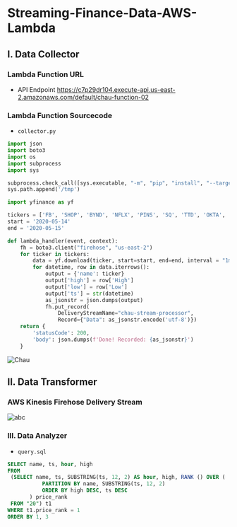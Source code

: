 # Streaming-Finance-Data-AWS-Lambda

## I. Data Collector
### Lambda Function URL
* API Endpoint https://c7p29dr104.execute-api.us-east-2.amazonaws.com/default/chau-function-02

### Lambda Function Sourcecode
* `collector.py`
```python
import json
import boto3
import os
import subprocess
import sys

subprocess.check_call([sys.executable, "-m", "pip", "install", "--target", "/tmp", 'yfinance'])
sys.path.append('/tmp')

import yfinance as yf

tickers = ['FB', 'SHOP', 'BYND', 'NFLX', 'PINS', 'SQ', 'TTD', 'OKTA', 'SNAP', 'DDOG']
start = '2020-05-14'
end = '2020-05-15'

def lambda_handler(event, context):
    fh = boto3.client("firehose", "us-east-2")
    for ticker in tickers:
        data = yf.download(ticker, start=start, end=end, interval = "1m")
        for datetime, row in data.iterrows():
            output = {'name': ticker}
            output['high'] = row['High']
            output['low'] = row['Low']
            output['ts'] = str(datetime)
            as_jsonstr = json.dumps(output)
            fh.put_record(
                DeliveryStreamName="chau-stream-processor", 
                Record={"Data": as_jsonstr.encode('utf-8')})
    return {
        'statusCode': 200,
        'body': json.dumps(f'Done! Recorded: {as_jsonstr}')
    }
 ```
 ![Chau](https://github.com/qchau96/Streaming-Finance-Data-AWS-Lambda/blob/master/images/lambda%20function.png)
 
 ## II. Data Transformer
 ### AWS Kinesis Firehose Delivery Stream
 ![abc](https://github.com/qchau96/Streaming-Finance-Data-AWS-Lambda/blob/master/images/kinesis.png)
 
 ### III. Data Analyzer
 * `query.sql`
 ```sql
SELECT name, ts, hour, high
FROM
  (SELECT name, ts, SUBSTRING(ts, 12, 2) AS hour, high, RANK () OVER ( 
			PARTITION BY name, SUBSTRING(ts, 12, 2)
			ORDER BY high DESC, ts DESC
		) price_rank 
  FROM "20") t1
WHERE t1.price_rank = 1
ORDER BY 1, 3
```
